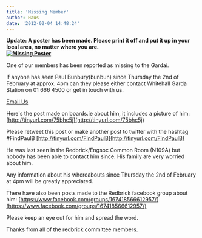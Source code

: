 ```yaml
---
title: 'Missing Member'
author: Haus
date: '2012-02-04 14:48:24'
---
```

**Update: A poster has been made. Please print it off and put it up in your local area, no matter where you are.[  
![Missing Poster](http://www.redbrick.dcu.ie/includes/images/uploads/bunbun_small.jpg)](http://www.redbrick.dcu.ie/includes/images/uploads/bunbun.jpg)**

One of our members has been reported as missing to the Gardai.  

If anyone has seen Paul Bunbury(bunbun) since Thursday the 2nd of February at approx. 4pm can they please either contact Whitehall Garda Station on 01 666 4500 or get in touch with us.

[Email Us](/about/contact/committee)

Here's the post made on boards.ie about him, it includes a picture of him: [http://tinyurl.com/75bhc5j](http://tinyurl.com/75bhc5j)

Please retweet this post or make another post to twitter with the hashtag #FindPaulB [http://tinyurl.com/FindPaulB](http://tinyurl.com/FindPaulB)

He was last seen in the Redbrick/Engsoc Common Room (N109A) but nobody has been able to contact him since. His family are very worried about him.

Any information about his whereabouts since Thursday the 2nd of February at 4pm will be greatly appreciated.

There have also been posts made to the Redbrick facebook group about him: [https://www.facebook.com/groups/167418566612957/](https://www.facebook.com/groups/167418566612957/)

Please keep an eye out for him and spread the word.

Thanks from all of the redbrick committee members.